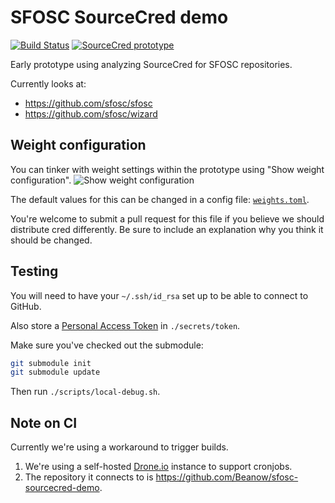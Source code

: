 # SFOSC SourceCred demo

[![Build Status](https://drone.sfosc.robin-it.com/api/badges/Beanow/sfosc-sourcecred-demo/status.svg)](https://drone.sfosc.robin-it.com/Beanow/sfosc-sourcecred-demo)
[![SourceCred prototype](https://badgen.net/badge/SourceCred/prototype)](https://beanow.github.io/sfosc-sourcecred-demo/prototype/)

Early prototype using analyzing SourceCred for SFOSC repositories.

Currently looks at:

- https://github.com/sfosc/sfosc
- https://github.com/sfosc/wizard

## Weight configuration

You can tinker with weight settings within the prototype using "Show weight configuration".
![Show weight configuration](https://user-images.githubusercontent.com/1400023/58102973-d9506880-7bea-11e9-836f-71d9a6768ab4.png)

The default values for this can be changed in a config file: [`weights.toml`](./weights.toml).

You're welcome to submit a pull request for this file if you believe we should distribute cred differently.
Be sure to include an explanation why you think it should be changed.

## Testing

You will need to have your `~/.ssh/id_rsa` set up to be able to connect to GitHub.

Also store a [Personal Access Token](https://github.com/settings/tokens) in `./secrets/token`.

Make sure you've checked out the submodule:

```sh
git submodule init
git submodule update
```

Then run `./scripts/local-debug.sh`.

## Note on CI

Currently we're using a workaround to trigger builds.

1. We're using a self-hosted [Drone.io](https://drone.io) instance to support cronjobs.
2. The repository it connects to is https://github.com/Beanow/sfosc-sourcecred-demo.
